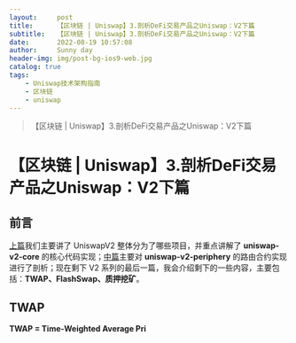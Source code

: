 ```yaml
---
layout:     post
title:      【区块链 | Uniswap】3.剖析DeFi交易产品之Uniswap：V2下篇
subtitle:   【区块链 | Uniswap】3.剖析DeFi交易产品之Uniswap：V2下篇
date:       2022-08-19 10:57:08
author:     Sunny day
header-img: img/post-bg-ios9-web.jpg
catalog: true
tags:
    - Uniswap技术架构指南
    - 区块链
    - uniswap
---
```


>【区块链 | Uniswap】3.剖析DeFi交易产品之Uniswap：V2下篇

# 【区块链 | Uniswap】3.剖析DeFi交易产品之Uniswap：V2下篇


## 前言

[上篇](https://mp.weixin.qq.com/s?__biz=MzA5OTI1NDE0Mw==&mid=2652494337&idx=1&sn=8a007959e5535b2603a6a0e1096be702&chksm=8b685011bc1fd907f84fbed1969c3240d66d70c7c724295ee3c9c2008271e8b788c302852406&token=276562139&lang=zh_CN&scene=21#wechat_redirect "上篇")我们主要讲了 UniswapV2 整体分为了哪些项目，并重点讲解了 **uniswap-v2-core** 的核心代码实现；[中篇](https://mp.weixin.qq.com/s?__biz=MzA5OTI1NDE0Mw==&mid=2652494370&idx=1&sn=f825dfd0c71e09c7a86d5caab18df139&chksm=8b685032bc1fd9246e52293c9916771f524ede972347678e691cdb1fb847eff7e91b8ef3a920&token=855586650&lang=zh_CN&scene=21#wechat_redirect "中篇")主要对 **uniswap-v2-periphery** 的路由合约实现进行了剖析；现在剩下 V2 系列的最后一篇，我会介绍剩下的一些内容，主要包括：**TWAP、FlashSwap、质押挖矿**。

## TWAP

**TWAP = Time-Weighted Average Pri**

